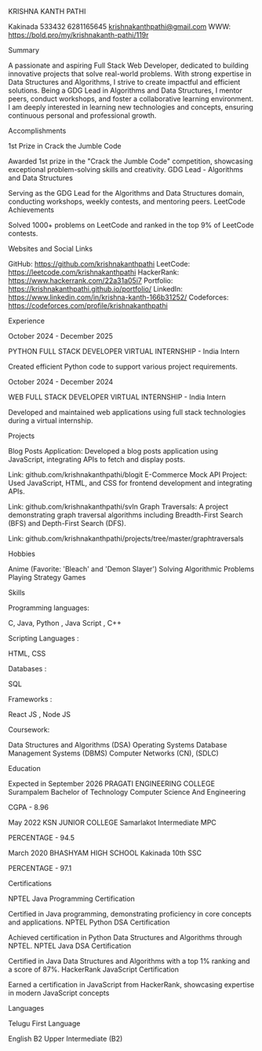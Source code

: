 KRISHNA KANTH PATHI

Kakinada 533432
6281165645
krishnakanthpathi@gmail.com
WWW: https://bold.pro/my/krishnakanth-pathi/119r

Summary

A passionate and aspiring Full Stack Web Developer, dedicated to building innovative projects that solve real-world problems. With strong expertise in Data Structures and Algorithms, I strive to create impactful and efficient solutions. Being a GDG Lead in Algorithms and Data Structures, I mentor peers, conduct workshops, and foster a collaborative learning environment. I am deeply interested in learning new technologies and concepts, ensuring continuous personal and professional growth.

Accomplishments

1st Prize in Crack the Jumble Code

Awarded 1st prize in the "Crack the Jumble Code" competition, showcasing exceptional problem-solving skills and creativity.
GDG Lead - Algorithms and Data Structures

Serving as the GDG Lead for the Algorithms and Data Structures domain, conducting workshops, weekly contests, and mentoring peers.
LeetCode Achievements

Solved 1000+ problems on LeetCode and ranked in the top 9% of LeetCode contests.

Websites and Social Links

GitHub: https://github.com/krishnakanthpathi
LeetCode: https://leetcode.com/krishnakanthpathi
HackerRank: https://www.hackerrank.com/22a31a05i7
Portfolio: https://krishnakanthpathi.github.io/portfolio/
LinkedIn: https://www.linkedin.com/in/krishna-kanth-166b31252/
Codeforces: https://codeforces.com/profile/krishnakanthpathi

Experience

October 2024 - December 2025

PYTHON FULL STACK DEVELOPER VIRTUAL INTERNSHIP	 - India
Intern    

Created efficient Python code to support various project requirements.

October 2024 - December 2024

WEB FULL STACK DEVELOPER VIRTUAL INTERNSHIP - India
Intern    

Developed and maintained web applications using full stack technologies during a virtual internship.

Projects

Blog Posts Application: Developed a blog posts application using JavaScript, integrating APIs to fetch and display posts.

Link: github.com/krishnakanthpathi/blogit
E-Commerce Mock API Project: Used JavaScript, HTML, and CSS for frontend development and integrating APIs.

Link: github.com/krishnakanthpathi/svln
Graph Traversals: A project demonstrating graph traversal algorithms including Breadth-First Search (BFS) and Depth-First Search (DFS).

Link: github.com/krishnakanthpathi/projects/tree/master/graphtraversals

Hobbies

Anime (Favorite: 'Bleach' and 'Demon Slayer')
Solving Algorithmic Problems
Playing Strategy Games

Skills

Programming languages:

C, Java, Python , Java Script , C++

Scripting Languages :

HTML, CSS

Databases :

SQL

Frameworks :

React JS , Node JS

Coursework:

Data Structures and Algorithms (DSA)
Operating Systems
Database Management Systems (DBMS)
Computer Networks (CN), (SDLC)

Education

Expected in September 2026
PRAGATI ENGINEERING COLLEGE Surampalem
Bachelor of Technology Computer Science And Engineering

CGPA - 8.96

May 2022
KSN JUNIOR COLLEGE Samarlakot
Intermediate  MPC

PERCENTAGE - 94.5

March 2020
BHASHYAM HIGH SCHOOL Kakinada
10th SSC 

PERCENTAGE - 97.1

Certifications

NPTEL Java Programming Certification

Certified in Java programming, demonstrating proficiency in core concepts and applications.
NPTEL Python DSA Certification

Achieved certification in Python Data Structures and Algorithms through NPTEL.
NPTEL Java DSA Certification

Certified in Java Data Structures and Algorithms with a top 1% ranking and a score of 87%.
HackerRank JavaScript Certification

Earned a certification in JavaScript from HackerRank, showcasing expertise in modern JavaScript concepts

Languages

Telugu
First Language
			

English
B2
Upper Intermediate (B2)
			